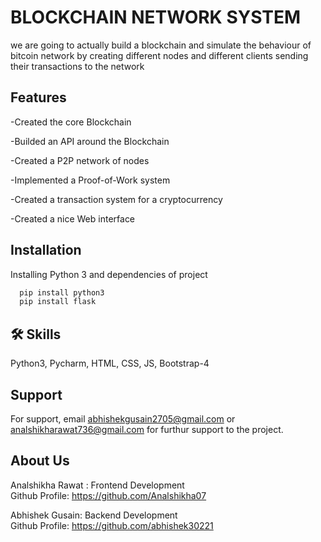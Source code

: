
# BLOCKCHAIN NETWORK SYSTEM

we are going to actually build a blockchain and simulate the behaviour of bitcoin network by creating different nodes and different clients sending their transactions to the network



## Features

-Created the core Blockchain

-Builded an API around the Blockchain

-Created a P2P network of nodes

-Implemented a Proof-of-Work system

-Created a transaction system for a cryptocurrency

-Created a nice Web interface

  
## Installation
Installing Python 3 and dependencies of project
```bash
  pip install python3
  pip install flask
```



## 🛠 Skills
Python3,
Pycharm,
HTML, 
CSS,
JS,
Bootstrap-4



  
## Support

For support, email abhishekgusain2705@gmail.com or analshikharawat736@gmail.com for furthur support to the project.



  



  
  ## About Us
  Analshikha Rawat : Frontend Development  
  Github Profile: https://github.com/Analshikha07

  Abhishek Gusain: Backend Development  
  Github Profile: https://github.com/abhishek30221
